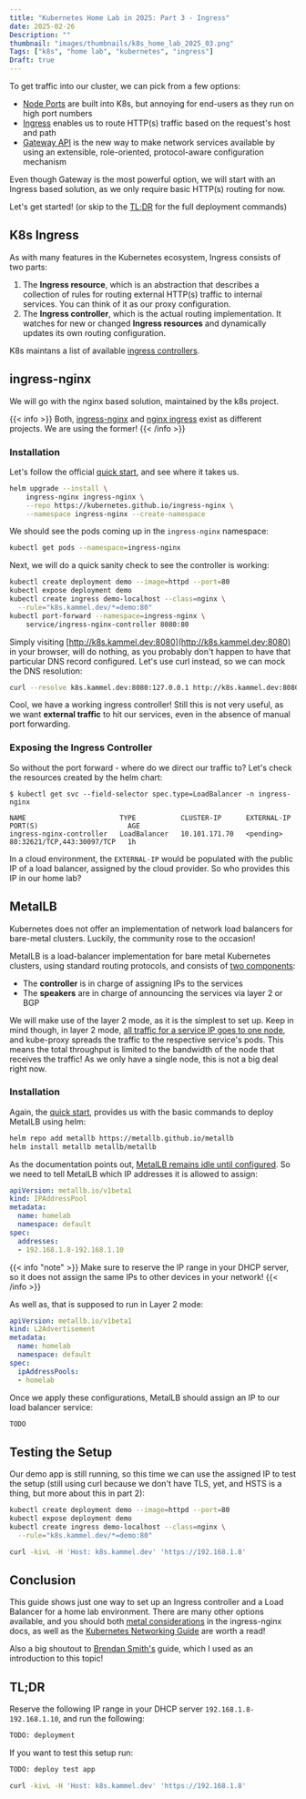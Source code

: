 ```yaml
---
title: "Kubernetes Home Lab in 2025: Part 3 - Ingress"
date: 2025-02-26
Description: ""
thumbnail: "images/thumbnails/k8s_home_lab_2025_03.png"
Tags: ["k8s", "home lab", "kubernetes", "ingress"]
Draft: true
---
```


To get traffic into our cluster, we can pick from a few options:
+ [Node Ports](https://kubernetes.io/docs/concepts/services-networking/service/#type-nodeport)
    are built into K8s, but annoying for end-users as they run on high port numbers
+ [Ingress](https://kubernetes.io/docs/concepts/services-networking/ingress/)
    enables us to route HTTP(s) traffic based on the request's host and path
+ [Gateway API](https://kubernetes.io/docs/concepts/services-networking/gateway/)
    is the new way to make network services available by using an extensible,
    role-oriented, protocol-aware configuration mechanism

Even though Gateway is the most powerful option, we will start with an Ingress
based solution, as we only require basic HTTP(s) routing for now.

Let's get started! (or skip to the [TL;DR](#tldr) for the full deployment commands)

## K8s Ingress

As with many features in the Kubernetes ecosystem, Ingress consists of two parts:

1. The **Ingress resource**, which is an abstraction that describes a collection
    of rules for routing external HTTP(s) traffic to internal services. You can
    think of it as our proxy configuration.
1. The **Ingress controller**, which is the actual routing implementation. It watches
    for new or changed **Ingress resources** and dynamically updates its own
    routing configuration.

K8s maintans a list of available
[ingress controllers](https://kubernetes.io/docs/concepts/services-networking/ingress-controllers).

## ingress-nginx

We will go with the nginx based solution, maintained by the k8s project.

{{< info >}}
Both, [ingress-nginx](https://kubernetes.github.io/ingress-nginx/) and [nginx ingress](https://docs.nginx.com/nginx-ingress-controller/) exist as different projects. We are using the former!
{{< /info >}}

### Installation

Let's follow the official [quick start](https://kubernetes.github.io/ingress-nginx/deploy/#quick-start),
and see where it takes us.

```bash
helm upgrade --install \
    ingress-nginx ingress-nginx \
    --repo https://kubernetes.github.io/ingress-nginx \
    --namespace ingress-nginx --create-namespace
```

We should see the pods coming up in the `ingress-nginx` namespace:

```bash
kubectl get pods --namespace=ingress-nginx
```

Next, we will do a quick sanity check to see the controller is working:

```bash
kubectl create deployment demo --image=httpd --port=80
kubectl expose deployment demo
kubectl create ingress demo-localhost --class=nginx \
  --rule="k8s.kammel.dev/*=demo:80"
kubectl port-forward --namespace=ingress-nginx \
    service/ingress-nginx-controller 8080:80
```

Simply visiting [http://k8s.kammel.dev:8080](http://k8s.kammel.dev:8080)
in your browser, will do nothing, as you probably don't happen to have that
particular DNS record configured. Let's use curl instead, so we can mock the
DNS resolution:

```bash
curl --resolve k8s.kammel.dev:8080:127.0.0.1 http://k8s.kammel.dev:8080
```

Cool, we have a working ingress controller! Still this is not very useful, as
we want **external traffic** to hit our services, even in the absence of manual
port forwarding.

### Exposing the Ingress Controller

So without the port forward - where do we direct our traffic to? Let's check
the resources created by the helm chart:

```console
$ kubectl get svc --field-selector spec.type=LoadBalancer -n ingress-nginx

NAME                       TYPE           CLUSTER-IP      EXTERNAL-IP   PORT(S)                      AGE
ingress-nginx-controller   LoadBalancer   10.101.171.70   <pending>     80:32621/TCP,443:30097/TCP   1h
```

In a cloud environment, the `EXTERNAL-IP` would be populated with the public IP of
a load balancer, assigned by the cloud provider. So who provides this IP in our
home lab?

## MetalLB

Kubernetes does not offer an implementation of network load balancers for
bare-metal clusters. Luckily, the community rose to the occasion!

MetalLB is a load-balancer implementation for bare metal Kubernetes clusters,
using standard routing protocols, and consists of
[two components](https://metallb.universe.tf/troubleshooting/#components-responsibility):

+ The **controller** is in charge of assigning IPs to the services
+ The **speakers** are in charge of announcing the services via layer 2 or BGP

We will make use of the layer 2 mode, as it is the simplest to set up.
Keep in mind though, in layer 2 mode,
[all traffic for a service IP goes to one node](https://metallb.universe.tf/concepts/layer2/#load-balancing-behavior),
and kube-proxy spreads the traffic to the respective
service's pods. This means the total throughput is limited to the bandwidth of
the node that receives the traffic! As we only have a single node, this is not
a big deal right now.

### Installation

Again, the [quick start](https://metallb.universe.tf/installation/#installation-with-helm),
provides us with the basic commands to deploy MetalLB using helm:

```bash
helm repo add metallb https://metallb.github.io/metallb
helm install metallb metallb/metallb
```

As the documentation points out,
[MetalLB remains idle until configured](https://metallb.universe.tf/configuration/).
So we need to tell MetalLB which IP addresses it is allowed to assign:

```yaml
apiVersion: metallb.io/v1beta1
kind: IPAddressPool
metadata:
  name: homelab
  namespace: default
spec:
  addresses:
  - 192.168.1.8-192.168.1.10
```

{{< info "note" >}}
Make sure to reserve the IP range in your DHCP server, so it does not assign
the same IPs to other devices in your network!
{{< /info >}}

As well as, that is supposed to run in Layer 2 mode:

```yaml
apiVersion: metallb.io/v1beta1
kind: L2Advertisement
metadata:
  name: homelab
  namespace: default
spec:
  ipAddressPools:
  - homelab
```

Once we apply these configurations, MetalLB should assign an IP to our
load balancer service:

```bash
TODO
```

## Testing the Setup

Our demo app is still running, so this time we can use the assigned IP to test
the setup (still using curl because we don't have TLS, yet, and HSTS is a thing,
but more about this in part 2):

```bash
kubectl create deployment demo --image=httpd --port=80
kubectl expose deployment demo
kubectl create ingress demo-localhost --class=nginx \
  --rule="k8s.kammel.dev/*=demo:80"

curl -kivL -H 'Host: k8s.kammel.dev' 'https://192.168.1.8'
```

## Conclusion

This guide shows just one way to set up an Ingress controller and a Load Balancer
for a home lab environment. There are many other options available, and you should
both
[metal considerations](https://kubernetes.github.io/ingress-nginx/deploy/baremetal/#using-a-self-provisioned-edge)
in the ingress-nginx docs, as well as the
[Kubernetes Networking Guide](https://www.tkng.io) are worth a read!

Also a big shoutout to
[Brendan Smith's](https://www.bsmithio.com/post/baremetal-k8s/) guide, which
I used as an introduction to this topic!

## TL;DR

Reserve the following IP range in your DHCP server `192.168.1.8-192.168.1.10`,
and run the following:

```bash
TODO: deployment
```

If you want to test this setup run:

```bash
TODO: deploy test app

curl -kivL -H 'Host: k8s.kammel.dev' 'https://192.168.1.8'
```
